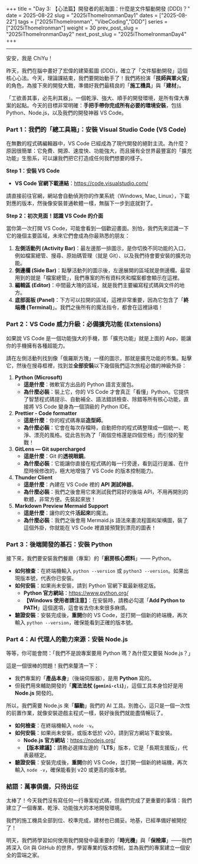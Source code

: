 +++ 
title = "Day 3: 【心法篇】開發者的航海圖：什麼是文件驅動開發 (DDD)？" 
date = 2025-08-22
slug = "2025iThomeIronmanDay1" 
dates = ["2025-08-22"] 
tags = ["2025iThomeIronman", "VibeCoding","DDD"] 
series = ["2025iThomeIronman"] 
weight = 30
prev_post_slug = "2025iThomeIronmanDay2"
next_post_slug = "2025iThomeIronmanDay4"
+++


---

安安，我是 ChiYu！

昨天，我們在腦中畫好了宏偉的建築藍圖 (DDD)，確立了「文件驅動開發」這個核心心法。今天，理論課結束，我們要開始動手了！我們將扮演「**技師與軍火官**」的角色，為接下來的開發大戰，準備好我們最精良的「**施工機具**」與「**建材**」。

「工欲善其事，必先利其器」。一個乾淨、強大、順手的開發環境，是所有偉大專案的起點。今天的目標非常明確：**手把手帶你完成所有必要的環境安裝**，包括 Python、Node.js，以及我們的開發神器 VS Code。

### Part 1：我們的「總工具箱」：安裝 Visual Studio Code (VS Code)

在無數的程式碼編輯器中，VS Code 已經成為了現代開發的絕對主流。為什麼？原因很簡單：它免費、開源、速度快、功能強大，而且擁有全世界最豐富的「擴充功能」生態系，可以讓我們把它打造成任何我們想要的樣子。

**Step 1：安裝 VS Code**

- **VS Code 官網下載連結**：https://code.visualstudio.com/

請直接前往官網，網站會自動偵測你的作業系統（Windows, Mac, Linux），下載對應的版本，然後像安裝普通軟體一樣，無腦下一步到底就對了。

**Step 2：初次見面！認識 VS Code 的介面**

當你第一次打開 VS Code，可能會看到一個歡迎畫面。別怕，我們先來認識一下它的幾個主要區域，未來它們會成為你最熟悉的朋友：

1. **左側活動列 (Activity Bar)**：最左邊那一排圖示，是你切換不同功能的入口，例如檔案總管、搜尋、原始碼管理（就是 Git）、以及我們待會要安裝的擴充功能。
2. **側邊欄 (Side Bar)**：點擊活動列的圖示後，左邊展開的區域就是側邊欄。最常用到的就是「檔案總管」，我們專案的所有資料夾和檔案都會顯示在這裡。
3. **編輯區 (Editor)**：中間最大塊的區域，就是我們主要編寫程式碼與文件的地方。
4. **底部面板 (Panel)**：下方可以拉開的區域，這裡非常重要，因為它包含了「**終端機 (Terminal)**」。我們之後所有的魔法指令，都會在這裡詠唱！

### Part 2：VS Code 威力升級：必備擴充功能 (Extensions)

如果說 VS Code 是一個功能強大的手機，那「擴充功能」就是上面的 App，能讓你的手機擁有各種超能力。

請在左側活動列找到像「俄羅斯方塊」一樣的圖示，那就是擴充功能的市集。點擊它，然後在搜尋框裡，找到並**全部安裝**以下幾個我們這次旅程必備的神級外掛：

1. **Python (Microsoft)**
    - **這是什麼**：微軟官方出品的 Python 語言支援包。
    - **為什麼必裝**：裝上它，你的 VS Code 才會真正「看懂」Python。它提供了智慧程式碼提示、自動補全、語法錯誤檢查、除錯等所有核心功能，直接將 VS Code 變身為一個頂級的 Python IDE。
2. **Prettier - Code formatter**
    - **這是什麼**：你的程式碼專屬**造型師**。
    - **為什麼必裝**：它會在每次存檔時，自動把你的程式碼整理成一個統一、乾淨、漂亮的風格。從此告別為了「兩個空格還是四個空格」而引發的聖戰！
3. **GitLens — Git supercharged**
    - **這是什麼**：Git 的**透視眼鏡**。
    - **為什麼必裝**：它能讓你直接在程式碼的每一行旁邊，看到這行是誰、在什麼時候修改的，極大地增強了 VS Code 的版本控制能力。
4. **Thunder Client**
    - **這是什麼**：內建在 VS Code 裡的 **API 測試神器**。
    - **為什麼必裝**：我們之後會用它來測試我們寫好的後端 API，不用再開別的軟體，非常方便。先裝起來放！
5. **Markdown Preview Mermaid Support**
    - **這是什麼**：讓你的文件**活起來**的魔法。
    - **為什麼必裝**：我們之後會用 Mermaid.js 語法來畫流程圖和架構圖，裝了這個外掛，你就能在 VS Code 裡直接預覽到漂亮的圖表！

### Part 3：後端開發的基石：安裝 Python

接下來，我們要安裝我們餐廳（專案）的「**廚房核心燃料**」—— Python。

- **如何檢查**：在終端機輸入 `python --version` 或 `python3 --version`。如果出現版本號，代表你已安裝。
- **如何安裝**：如果尚未安裝，請到 Python 官網下載最新穩定版。
    - **Python 官方網站**：https://www.python.org/
    - **【Windows 使用者請注意】**：在安裝時，請務必勾選「**Add Python to PATH**」這個選項，這會省去你未來很多麻煩。
- **驗證安裝**：安裝完成後，**重開**你的 VS Code，並打開一個新的終端機，再次輸入 `python --version`，確保能看到正確的版本號。

### Part 4：AI 代理人的動力來源：安裝 Node.js

等等，你可能會問：「我們不是說專案要用 Python 嗎？為什麼又要裝 Node.js？」

這是一個很棒的問題！我們來釐清一下：

- 我們專案的「**產品本身**」（後端伺服器），是用 **Python** 寫的。
- 但我們用來輔助開發的「**魔法法杖 (`gemini-cli`)**」，這個工具本身恰好是用 **Node.js** 開發的。

所以，我們需要 Node.js 來「**驅動**」我們的 AI 工具。別擔心，這只是一個一次性的前置作業，就像安裝遊戲主程式一樣，裝好後我們就能盡情暢玩了。

- **如何檢查**：在終端機輸入 `node -v`。
- **如何安裝**：如果尚未安裝，或版本低於 v20，請到官方網站下載安裝。
    - **Node.js 官方網站**：https://nodejs.org/
    - **【版本建議】**：請務必選擇左邊的「**LTS**」版本，它是「長期支援版」，代表最穩定。
- **驗證安裝**：安裝完成後，**重開**你的 VS Code，並打開一個新的終端機，再次輸入 `node -v`，確保能看到 v20 或更高的版本號。

### 結語：萬事俱備，只待出征

太棒了！今天我們沒有寫任何一行專案程式碼，但我們完成了更重要的事情：我們建立了一個專業、乾淨、功能強大的本地開發環境。

我們的施工機具全部到位、校準完成，建材也已備妥。地基，已經準備好被開挖了！

明天，我們將學習如何使用我們開發中最重要的「**時光機**」與「**保險庫**」——我們將深入 Git 與 GitHub 的世界，學習專業的版本控制，並為我們的專案建立一個安全的雲端之家。
